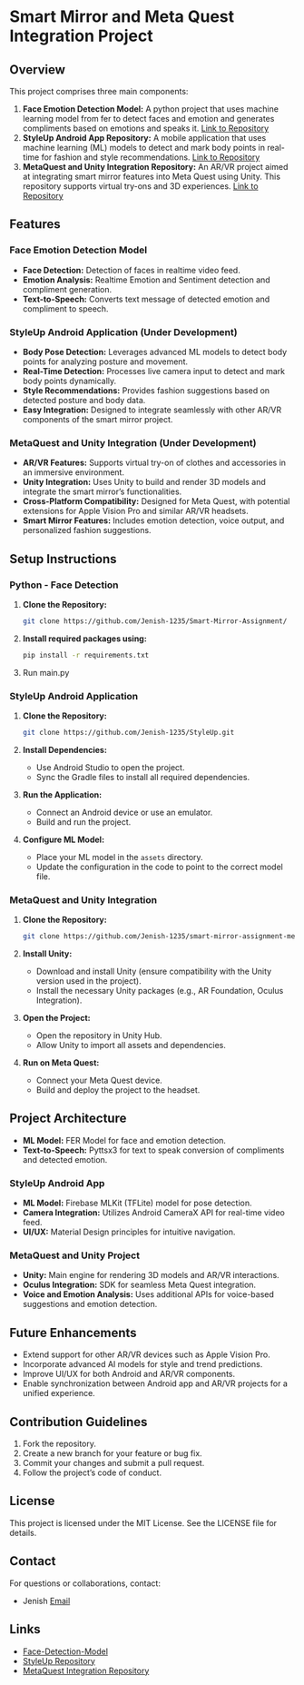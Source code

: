 # Smart Mirror and Meta Quest Integration Project

## Overview

This project comprises three main components:

1.   **Face Emotion Detection Model:** A python project that uses machine learning model from fer to detect faces and emotion and generates compliments based on emotions and speaks it. [Link to Repository](https://github.com/Jenish-1235/Smart-Mirror-Assignment)
2.   **StyleUp Android App Repository:** A mobile application that uses machine learning (ML) models to detect and mark body points in real-time for fashion and style recommendations. [Link to Repository](https://github.com/Jenish-1235/StyleUp)
3.  **MetaQuest and Unity Integration Repository:** An AR/VR project aimed at integrating smart mirror features into Meta Quest using Unity. This repository supports virtual try-ons and 3D experiences. [Link to Repository](https://github.com/Jenish-1235/smart-mirror-assignment-metaquest)
    

## Features

### Face Emotion Detection Model
-  **Face Detection:** Detection of faces in realtime video feed.
-  **Emotion Analysis:** Realtime Emotion and Sentiment detection and compliment generation.
-  **Text-to-Speech:** Converts text message of detected emotion and compliment to speech.

### StyleUp Android Application (Under Development)

-   **Body Pose Detection:** Leverages advanced ML models to detect body points for analyzing posture and movement.
-   **Real-Time Detection:** Processes live camera input to detect and mark body points dynamically.
-   **Style Recommendations:** Provides fashion suggestions based on detected posture and body data.
-   **Easy Integration:** Designed to integrate seamlessly with other AR/VR components of the smart mirror project.

### MetaQuest and Unity Integration (Under Development)

-   **AR/VR Features:** Supports virtual try-on of clothes and accessories in an immersive environment.
-   **Unity Integration:** Uses Unity to build and render 3D models and integrate the smart mirror’s functionalities.
-   **Cross-Platform Compatibility:** Designed for Meta Quest, with potential extensions for Apple Vision Pro and similar AR/VR headsets.
-   **Smart Mirror Features:** Includes emotion detection, voice output, and personalized fashion suggestions.

## Setup Instructions

### Python - Face Detection 

1. **Clone the Repository:**
   
    ```bash
    git clone https://github.com/Jenish-1235/Smart-Mirror-Assignment/
    
    ```
2. **Install required packages using:**
   ```bash
   pip install -r requirements.txt
   ```
3. Run main.py

### StyleUp Android Application

1.  **Clone the Repository:**
    
    ```bash
    git clone https://github.com/Jenish-1235/StyleUp.git
    
    ```
    
2.  **Install Dependencies:**
    
    -   Use Android Studio to open the project.
    -   Sync the Gradle files to install all required dependencies.
3.  **Run the Application:**
    
    -   Connect an Android device or use an emulator.
    -   Build and run the project.
4.  **Configure ML Model:**
    
    -   Place your ML model in the `assets` directory.
    -   Update the configuration in the code to point to the correct model file.

### MetaQuest and Unity Integration

1.  **Clone the Repository:**
    
    ```bash
    git clone https://github.com/Jenish-1235/smart-mirror-assignment-metaquest.git
    
    ```
    
2.  **Install Unity:**
    
    -   Download and install Unity (ensure compatibility with the Unity version used in the project).
    -   Install the necessary Unity packages (e.g., AR Foundation, Oculus Integration).
3.  **Open the Project:**
    
    -   Open the repository in Unity Hub.
    -   Allow Unity to import all assets and dependencies.
4.  **Run on Meta Quest:**
    
    -   Connect your Meta Quest device.
    -   Build and deploy the project to the headset.

## Project Architecture

-   **ML Model:** FER Model for face and emotion detection.
-   **Text-to-Speech:** Pyttsx3 for text to speak conversion of compliments and detected emotion.

### StyleUp Android App

-   **ML Model:** Firebase MLKit (TFLite) model for pose detection.
-   **Camera Integration:** Utilizes Android CameraX API for real-time video feed.
-   **UI/UX:** Material Design principles for intuitive navigation.

### MetaQuest and Unity Project

-   **Unity:** Main engine for rendering 3D models and AR/VR interactions.
-   **Oculus Integration:** SDK for seamless Meta Quest integration.
-   **Voice and Emotion Analysis:** Uses additional APIs for voice-based suggestions and emotion detection.

## Future Enhancements

-   Extend support for other AR/VR devices such as Apple Vision Pro.
-   Incorporate advanced AI models for style and trend predictions.
-   Improve UI/UX for both Android and AR/VR components.
-   Enable synchronization between Android app and AR/VR projects for a unified experience.

## Contribution Guidelines

1.  Fork the repository.
2.  Create a new branch for your feature or bug fix.
3.  Commit your changes and submit a pull request.
4.  Follow the project’s code of conduct.

## License

This project is licensed under the MIT License. See the LICENSE file for details.

## Contact

For questions or collaborations, contact:

-   Jenish [Email](mailto:jenishtogadiya549@gmail.com)

## Links
-   [Face-Detection-Model](https://github.com/Jenish-1235/Smart-Mirror-Assignment)
-   [StyleUp Repository](https://github.com/Jenish-1235/StyleUp)
-   [MetaQuest Integration Repository](https://github.com/Jenish-1235/smart-mirror-assignment-metaquest)
